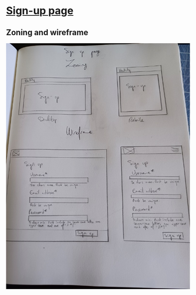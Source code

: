 # [Sign-up page](https://github.com/LaurineDaSilva/ornis/issues/47)

## Zoning and wireframe

![sign-up wireframe and zoning](../../../images/zonings-wireframes/sign-up/sign_up_01.jpg)
